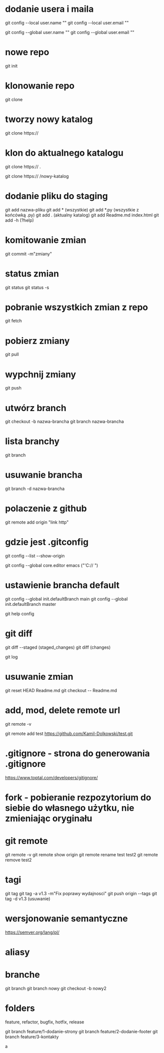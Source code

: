 # dodanie usera i maila
git config --local user.name ""
git config --local user.email ""

git config --global user.name ""
git config --global user.email ""

# nowe repo
git init

# klonowanie repo
git clone
# tworzy nowy katalog 
git clone https://

# klon do aktualnego katalogu 
git clone https:// .

git clone https:// /nowy-katalog

# dodanie pliku do staging
git add nazwa-pliku
git add *       (wszystkie)
git add *.py    (wszystkie z końcówką .py)
git add .       (aktualny katalog)
git add Readme.md index.html
git add -h  (?help)

# komitowanie zmian
git commit -m"zmiany"

# status zmian
git status
git status -s

# pobranie wszystkich zmian z repo
git fetch

# pobierz zmiany
git pull

# wypchnij zmiany
git push

# utwórz branch
git checkout -b nazwa-brancha
git branch nazwa-brancha

# lista branchy
git branch 

# usuwanie brancha
git branch -d nazwa-brancha

# polaczenie z github
git remote add origin "link http"

# gdzie jest .gitconfig
git config --list --show-origin

git config --global core.editor emacs ("'C:// ")

# ustawienie brancha default
git config --global init.defaultBranch main
git config --global init.defaultBranch master


git help config

# git diff
git diff --staged   (staged_changes)
git diff            (changes)

git log

# usuwanie zmian
git reset HEAD Readme.md
git checkout -- Readme.md

# add, mod, delete remote url
git remote -v

git remote add test https://github.com/Kamil-Dolkowski/test.git

# .gitignore  -  strona do generowania .gitignore
https://www.toptal.com/developers/gitignore/

# fork - pobieranie rezpozytorium do siebie do własnego użytku, nie zmieniając oryginału

# git remote
git remote -v
git remote show origin
git remote rename test test2
git remote remove test2

# tagi
git tag
git tag -a v1.3 -m"Fix poprawy wydajnosci"
git push origin --tags
git tag -d v1.3 (usuwanie)

# wersjonowanie semantyczne
https://semver.org/lang/pl/

# aliasy

# branche
git branch
git branch nowy
git checkout -b nowy2

# folders
feature, refactor, bugfix, hotfix, release

git branch feature/1-dodanie-strony
git branch feature/2-dodanie-footer
git branch feature/3-kontakty

a


